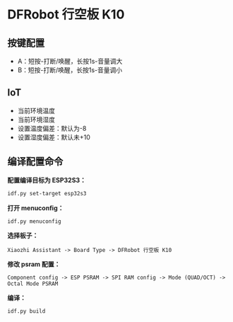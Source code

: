 # DFRobot 行空板 K10

## 按键配置
* A：短按-打断/唤醒，长按1s-音量调大
* B：短按-打断/唤醒，长按1s-音量调小

## IoT
* 当前环境温度
* 当前环境湿度
* 设置温度偏差：默认为-8
* 设置湿度偏差：默认未+10

## 编译配置命令

**配置编译目标为 ESP32S3：**

```bash
idf.py set-target esp32s3
```

**打开 menuconfig：**

```bash
idf.py menuconfig
```

**选择板子：**

```
Xiaozhi Assistant -> Board Type -> DFRobot 行空板 K10
```

**修改 psram 配置：**

```
Component config -> ESP PSRAM -> SPI RAM config -> Mode (QUAD/OCT) -> Octal Mode PSRAM
```

**编译：**

```bash
idf.py build
```